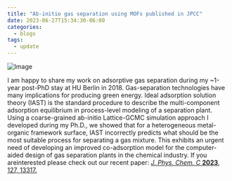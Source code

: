 ```yaml
---
title: "Ab-initio gas separation using MOFs published in JPCC"
date: 2023-06-27T15:34:30-06:00
categories:
  - blogs
tags:
  - update
---
```

![Image](https://pubs.acs.org/cms/10.1021/acs.jpcc.3c02494/asset/images/medium/jp3c02494_0011.gif)

I am happy to share my work on adsorptive gas separation during my ~1-year post-PhD stay at HU Berlin in 2018. Gas-separation technologies have many implications for producing green energy. Ideal adsorption solution theory (IAST) is the standard procedure to describe the multi-component adsorption equilibrium in process-level modeling of a separation plant. Using a coarse-grained ab-initio Lattice-GCMC simulation approach I developed during my Ph.D., we showed that for a heterogeneous metal-organic framework surface, IAST incorrectly predicts what should be the most suitable process for separating a gas mixture. This exhibits an urgent need of developing an improved co-adsorption model for the computer-aided design of gas separation plants in the chemical industry.
If you areinterested please check out our recent paper: 
[*J. Phys. Chem. C* **2023**, 127, 13317.](https://doi.org/10.1021/acs.jpcc.3c02494)
